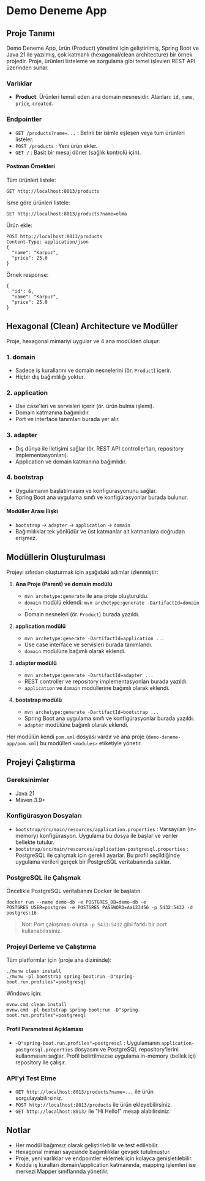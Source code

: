 # Demo Deneme App

## Proje Tanımı

Demo Deneme App, ürün (Product) yönetimi için geliştirilmiş, Spring Boot ve Java 21 ile yazılmış, çok katmanlı (hexagonal/clean architecture) bir örnek projedir. Proje, ürünleri listeleme ve sorgulama gibi temel işlevleri REST API üzerinden sunar. 

### Varlıklar
- **Product**: Ürünleri temsil eden ana domain nesnesidir. Alanları: `id`, `name`, `price`, `created`.



### Endpointler
- `GET /products?name=...` : Belirli bir isimle eşleşen veya tüm ürünleri listeler.
- `POST /products` : Yeni ürün ekler.
- `GET /` : Basit bir mesaj döner (sağlık kontrolü için).


#### Postman Örnekleri

Tüm ürünleri listele:
```
GET http://localhost:8013/products
```

İsme göre ürünleri listele:
```
GET http://localhost:8013/products?name=elma
```

Ürün ekle:
```
POST http://localhost:8013/products
Content-Type: application/json
{
  "name": "Karpuz",
  "price": 25.0
}
```

Örnek response:
```
{
  "id": 6,
  "name": "Karpuz",
  "price": 25.0
}
```

## Hexagonal (Clean) Architecture ve Modüller
Proje, hexagonal mimariyi uygular ve 4 ana modülden oluşur:

### 1. domain
- Sadece iş kurallarını ve domain nesnelerini (ör. `Product`) içerir.
- Hiçbir dış bağımlılığı yoktur.

### 2. application
- Use case'leri ve servisleri içerir (ör. ürün bulma işlemi).
- Domain katmanına bağımlıdır.
- Port ve interface tanımları burada yer alır.

### 3. adapter
- Dış dünya ile iletişimi sağlar (ör. REST API controller'ları, repository implementasyonları).
- Application ve domain katmanına bağımlıdır.

### 4. bootstrap
- Uygulamanın başlatılmasını ve konfigürasyonunu sağlar.
- Spring Boot ana uygulama sınıfı ve konfigürasyonlar burada bulunur.

#### Modüller Arası İlişki
- `bootstrap` → `adapter` → `application` → `domain`
- Bağımlılıklar tek yönlüdür ve üst katmanlar alt katmanlara doğrudan erişmez.

## Modüllerin Oluşturulması
Projeyi sıfırdan oluşturmak için aşağıdaki adımlar izlenmiştir:

1. **Ana Proje (Parent) ve domain modülü**
   - `mvn archetype:generate` ile ana proje oluşturuldu.
   - `domain` modülü eklendi: `mvn archetype:generate -DartifactId=domain ...`
   - Domain nesneleri (ör. `Product`) burada yazıldı.

2. **application modülü**
   - `mvn archetype:generate -DartifactId=application ...`
   - Use case interface ve servisleri burada tanımlandı.
   - `domain` modülüne bağımlı olarak eklendi.

3. **adapter modülü**
   - `mvn archetype:generate -DartifactId=adapter ...`
   - REST controller ve repository implementasyonları burada yazıldı.
   - `application` ve `domain` modüllerine bağımlı olarak eklendi.

4. **bootstrap modülü**
   - `mvn archetype:generate -DartifactId=bootstrap ...`
   - Spring Boot ana uygulama sınıfı ve konfigürasyonlar burada yazıldı.
   - `adapter` modülüne bağımlı olarak eklendi.

Her modülün kendi `pom.xml` dosyası vardır ve ana proje (`demo-deneme-app/pom.xml`) bu modülleri `<modules>` etiketiyle yönetir.


## Projeyi Çalıştırma

### Gereksinimler
- Java 21
- Maven 3.9+

### Konfigürasyon Dosyaları

- `bootstrap/src/main/resources/application.properties` : Varsayılan (in-memory) konfigürasyon. Uygulama bu dosya ile başlar ve veriler bellekte tutulur.
- `bootstrap/src/main/resources/application-postgresql.properties` : PostgreSQL ile çalışmak için gerekli ayarlar. Bu profil seçildiğinde uygulama verileri gerçek bir PostgreSQL veritabanında saklar.


### PostgreSQL ile Çalışmak

Öncelikle PostgreSQL veritabanını Docker ile başlatın:

```
docker run --name demo-db -e POSTGRES_DB=demo-db -e POSTGRES_USER=postgres -e POSTGRES_PASSWORD=Aa123456 -p 5432:5432 -d postgres:16
```

> Not: Port çakışması olursa `-p 5433:5432` gibi farklı bir port kullanabilirsiniz.

### Projeyi Derleme ve Çalıştırma

Tüm platformlar için (proje ana dizininde):
```
./mvnw clean install
./mvnw -pl bootstrap spring-boot:run -D"spring-boot.run.profiles"=postgresql
```

Windows için:
```
mvnw.cmd clean install
mvnw.cmd -pl bootstrap spring-boot:run -D"spring-boot.run.profiles"=postgresql
```

#### Profil Parametresi Açıklaması

- `-D"spring-boot.run.profiles"=postgresql` : Uygulamanın `application-postgresql.properties` dosyasını ve PostgreSQL repository'lerini kullanmasını sağlar. Profil belirtilmezse uygulama in-memory (bellek içi) repository ile çalışır.

### API'yi Test Etme
- `GET http://localhost:8013/products?name=...` ile ürün sorgulayabilirsiniz.
- `POST http://localhost:8013/products` ile ürün ekleyebilirsiniz.
- `GET http://localhost:8013/` ile "Hi Hello!" mesajı alabilirsiniz.

## Notlar
- Her modül bağımsız olarak geliştirilebilir ve test edilebilir.
- Hexagonal mimari sayesinde bağımlılıklar gevşek tutulmuştur.
- Proje, yeni varlıklar ve endpointler eklemek için kolayca genişletilebilir.
- Kodda iş kuralları domain/application katmanında, mapping işlemleri ise merkezi Mapper sınıflarında yönetilir.
